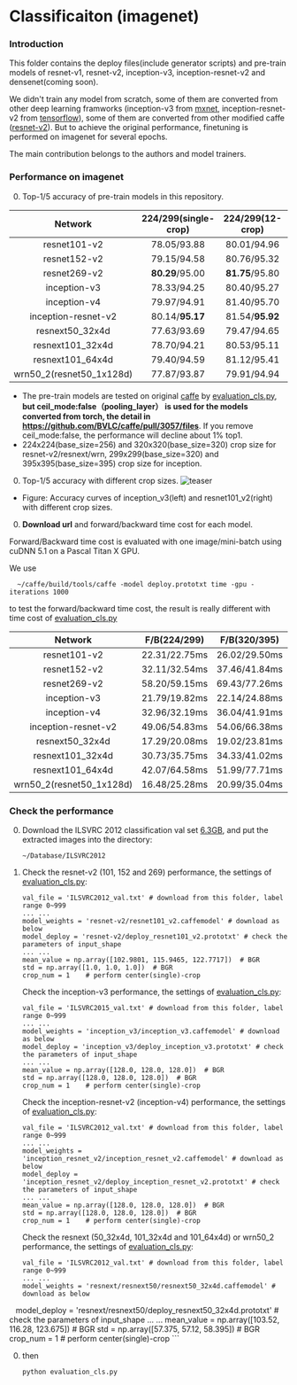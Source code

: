 # Classificaiton (imagenet)


### Introduction
This folder contains the deploy files(include generator scripts) and pre-train models of resnet-v1, resnet-v2, inception-v3, inception-resnet-v2 and densenet(coming soon).

We didn't train any model from scratch, some of them are converted from other deep learning framworks (inception-v3 from [mxnet](https://github.com/dmlc/mxnet-model-gallery/blob/master/imagenet-1k-inception-v3.md), inception-resnet-v2 from [tensorflow](https://github.com/tensorflow/models/blob/master/slim/nets/inception_resnet_v2.py)), some of them are converted from other modified caffe ([resnet-v2](https://github.com/yjxiong/caffe/tree/mem)). But to achieve the original performance, finetuning is performed on imagenet for several epochs. 

The main contribution belongs to the authors and model trainers.

### Performance on imagenet
0. Top-1/5 accuracy of pre-train models in this repository.

 Network|224/299(single-crop)|224/299(12-crop)|320/395(single-crop)|320/395(12-crop)
 :---:|:---:|:---:|:---:|:---:
 resnet101-v2| 78.05/93.88 | 80.01/94.96 | 79.63/94.84 | 80.71/95.43
 resnet152-v2| 79.15/94.58 | 80.76/95.32 | 80.34/95.26 | 81.16/95.68 
 resnet269-v2| **80.29**/95.00 | **81.75**/95.80 | 81.30/95.67 | **82.13**/96.15 
 inception-v3| 78.33/94.25 | 80.40/95.27 | 79.90/95.18 | 80.75/95.76 
 inception-v4| 79.97/94.91 | 81.40/95.70 | **81.32**/95.68 | 81.88/96.08 
 inception-resnet-v2| 80.14/**95.17** | 81.54/**95.92** | 81.25/**95.98** | 81.85/**96.29**
 resnext50_32x4d| 77.63/93.69 | 79.47/94.65 | 78.90/94.47 | 79.63/94.97 
 resnext101_32x4d| 78.70/94.21 | 80.53/95.11 | 80.09/95.03 | 80.81/95.41
 resnext101_64x4d| 79.40/94.59 | 81.12/95.41 | 80.74/95.37 | 81.52/95.69
 wrn50_2(resnet50_1x128d)| 77.87/93.87 | 79.91/94.94 | 79.32/94.72 | 80.17/95.13

 - The pre-train models are tested on original [caffe](https://github.com/BVLC/caffe) by [evaluation_cls.py](https://github.com/soeaver/caffe-model/blob/master/cls/evaluation_cls.py), **but ceil_mode:false（pooling_layer） is used for the models converted from torch, the detail in https://github.com/BVLC/caffe/pull/3057/files**. If you remove ceil_mode:false, the performance will decline about 1% top1.
 - 224x224(base_size=256) and 320x320(base_size=320) crop size for resnet-v2/resnext/wrn, 299x299(base_size=320) and 395x395(base_size=395) crop size for inception.

0. Top-1/5 accuracy with different crop sizes.
![teaser](https://github.com/soeaver/caffe-model/blob/master/cls/accuracy.png)
 - Figure: Accuracy curves of inception_v3(left) and resnet101_v2(right) with different crop sizes.

0. **Download url** and forward/backward time cost for each model.

 Forward/Backward time cost is evaluated with one image/mini-batch using cuDNN 5.1 on a Pascal Titan X GPU.
 
 We use
  ```
    ~/caffe/build/tools/caffe -model deploy.prototxt time -gpu -iterations 1000
  ```
 to test the forward/backward time cost, the result is really different with time cost of [evaluation_cls.py](https://github.com/soeaver/caffe-model/blob/master/cls/evaluation_cls.py)

 Network|F/B(224/299)|F/B(320/395)|Download|Source
 :---:|:---:|:---:|:---:|:---:
 resnet101-v2| 22.31/22.75ms | 26.02/29.50ms | [170.3MB](https://pan.baidu.com/s/1kVQDHFx)|[craftGBD](https://github.com/craftGBD/craftGBD)
 resnet152-v2| 32.11/32.54ms | 37.46/41.84ms | [230.2MB](https://pan.baidu.com/s/1dFIc4vB)|[craftGBD](https://github.com/craftGBD/craftGBD)
 resnet269-v2| 58.20/59.15ms | 69.43/77.26ms | [390.4MB](https://pan.baidu.com/s/1qYbICs0)|[craftGBD](https://github.com/craftGBD/craftGBD)
 inception-v3| 21.79/19.82ms | 22.14/24.88ms | [91.1MB](https://pan.baidu.com/s/1boC0HEf)|[mxnet](https://github.com/dmlc/mxnet-model-gallery/blob/master/imagenet-1k-inception-v3.md)
 inception-v4| 32.96/32.19ms | 36.04/41.91ms | [163.1MB](https://pan.baidu.com/s/1c6D150)|[tensorflow_slim](https://github.com/tensorflow/models/tree/master/slim)
 inception-resnet-v2| 49.06/54.83ms | 54.06/66.38ms | [213.4MB](https://pan.baidu.com/s/1jHPJCX4)|[tensorflow_slim](https://github.com/tensorflow/models/tree/master/slim)
 resnext50_32x4d| 17.29/20.08ms | 19.02/23.81ms | [95.8MB](https://pan.baidu.com/s/1kVqgfJL)|[facebookresearch](https://github.com/facebookresearch/ResNeXt)
 resnext101_32x4d| 30.73/35.75ms | 34.33/41.02ms | [169.1MB](https://pan.baidu.com/s/1hswrNUG)|[facebookresearch](https://github.com/facebookresearch/ResNeXt)
 resnext101_64x4d| 42.07/64.58ms | 51.99/77.71ms | [319.2MB](https://pan.baidu.com/s/1pLhk0Zp)|[facebookresearch](https://github.com/facebookresearch/ResNeXt)
 wrn50_2(resnet50_1x128d)| 16.48/25.28ms | 20.99/35.04ms | [263.1MB](https://pan.baidu.com/s/1nvhoCsh)|[szagoruyko](https://github.com/szagoruyko/wide-residual-networks)

### Check the performance
0. Download the ILSVRC 2012 classification val set [6.3GB](http://www.image-net.org/challenges/LSVRC/2012/nnoupb/ILSVRC2012_img_val.tar), and put the extracted images into the directory:
    ```
    ~/Database/ILSVRC2012
    ```

0. Check the resnet-v2 (101, 152 and 269) performance, the settings of [evaluation_cls.py](https://github.com/soeaver/caffe-model/blob/master/cls/evaluation_cls.py):
   
    ```
    val_file = 'ILSVRC2012_val.txt' # download from this folder, label range 0~999
    ... ...
    model_weights = 'resnet-v2/resnet101_v2.caffemodel' # download as below
    model_deploy = 'resnet-v2/deploy_resnet101_v2.prototxt' # check the parameters of input_shape
    ... ...
    mean_value = np.array([102.9801, 115.9465, 122.7717])  # BGR
    std = np.array([1.0, 1.0, 1.0])  # BGR
    crop_num = 1    # perform center(single)-crop
    ```

    Check the inception-v3 performance, the settings of [evaluation_cls.py](https://github.com/soeaver/caffe-model/blob/master/cls/evaluation_cls.py):
   
    ```
    val_file = 'ILSVRC2015_val.txt' # download from this folder, label range 0~999
    ... ...
    model_weights = 'inception_v3/inception_v3.caffemodel' # download as below
    model_deploy = 'inception_v3/deploy_inception_v3.prototxt' # check the parameters of input_shape
    ... ...
    mean_value = np.array([128.0, 128.0, 128.0])  # BGR
    std = np.array([128.0, 128.0, 128.0])  # BGR
    crop_num = 1    # perform center(single)-crop
    ```
    
    Check the inception-resnet-v2 (inception-v4) performance, the settings of [evaluation_cls.py](https://github.com/soeaver/caffe-model/blob/master/cls/evaluation_cls.py):
   
    ```
    val_file = 'ILSVRC2012_val.txt' # download from this folder, label range 0~999
    ... ...
    model_weights = 'inception_resnet_v2/inception_resnet_v2.caffemodel' # download as below
    model_deploy = 'inception_resnet_v2/deploy_inception_resnet_v2.prototxt' # check the parameters of input_shape
    ... ...
    mean_value = np.array([128.0, 128.0, 128.0])  # BGR
    std = np.array([128.0, 128.0, 128.0])  # BGR
    crop_num = 1    # perform center(single)-crop
    ```
    
    Check the resnext (50_32x4d, 101_32x4d and 101_64x4d) or wrn50_2 performance, the settings of [evaluation_cls.py](https://github.com/soeaver/caffe-model/blob/master/cls/evaluation_cls.py):
   
    ```
    val_file = 'ILSVRC2012_val.txt' # download from this folder, label range 0~999
    ... ...
    model_weights = 'resnext/resnext50/resnext50_32x4d.caffemodel' # download as below
    model_deploy = 'resnext/resnext50/deploy_resnext50_32x4d.prototxt' # check the parameters of input_shape
    ... ...
    mean_value = np.array([103.52, 116.28, 123.675])  # BGR
    std = np.array([57.375, 57.12, 58.395])  # BGR
    crop_num = 1    # perform center(single)-crop
    ```
     
0. then
    ```
    python evaluation_cls.py
    ```

